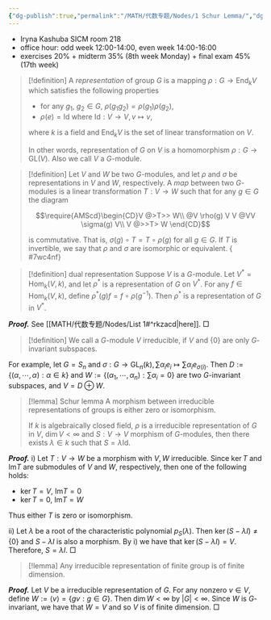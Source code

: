 ```yaml
---
{"dg-publish":true,"permalink":"/MATH/代数专题/Nodes/1 Schur Lemma/","dgPassFrontmatter":true}
---
```



- Iryna Kashuba SICM room 218
- office hour: odd week 12:00-14:00, even week 14:00-16:00
- exercises 20% + midterm 35% (8th week Monday) + final exam 45% (17th week)

> [!definition]
> A *representation* of group $G$ is a mapping $\rho:G\to\mathrm{End}_kV$ which satisfies the following properties
> - for any $g_1$, $g_2\in G$, $\rho(g_1g_2)=\rho(g_1)\rho(g_2)$,
> - $\rho(e)=\mathrm{Id}$ where $\mathrm{Id}:V\to V,v\mapsto v$,
> 
> where $k$ is a field and $\mathrm{End}_kV$ is the set of linear transformation on $V$. 
> 
> In other words, representation of $G$ on $V$ is a homomorphism $\rho:G\to\mathrm{GL}(V)$. Also we call $V$ a $G$-module. 

> [!definition]
> Let $V$ and $W$ be two $G$-modules, and let $\rho$ and $\sigma$ be representations in $V$ and $W$, respectively. A *map* between two $G$-modules is a linear transformation $T:V\to W$ such that for any $g\in G$ the diagram 
> 
> $$\require{AMScd}\begin{CD}V @>T>> W\\    @V \rho(g) V V @VV \sigma(g) V\\    V @>>T> W \end{CD}$$
> 
> is commutative. That is, $\sigma(g)\circ T=T\circ \rho(g)$ for all $g\in G$. If $T$ is invertible, we say that $\rho$ and $\sigma$ are isomorphic or equivalent.
{ #7wc4nf}


> [!definition] dual representation
> Suppose $V$ is a $G$-module. Let $V^*=\mathrm{Hom}_k(V,k)$, and let $\rho^*$ is a representation of $G$ on $V^*$. For any $f\in\mathrm{Hom}_k(V,k)$, define $\rho^*(g)f=f\circ\rho(g^{-1})$. Then $\rho^*$ is a representation of $G$ in $V^*$.

**_Proof._**
See [[MATH/代数专题/Nodes/List 1#^rkzacd\|here]].
□


> [!definition]
> We call a $G$-module $V$ irreducible, if $V$ and $\{0\}$ are only $G$-invariant subspaces.

For example, let $G=S_n$ and $\sigma:G\to\mathrm{GL}_n(k),\sum\alpha_ie_i\mapsto \sum\alpha_i e_{\sigma(i)}$. Then $D:=\{(\alpha,\cdots,\alpha):\alpha\in k\}$ and $W:=\{(\alpha_1,\cdots,\alpha_n):\sum\alpha_i=0\}$ are two $G$-invariant subspaces, and $V=D\oplus W$. 

> [!lemma] Schur lemma
> A morphism between irreducible representations of groups is either zero or isomorphism.
> 
> If $k$ is algebraically closed field, $\rho$ is a irreducible representation of $G$ in $V$, $\dim V<\infty$ and $S:V\to V$ morphism of $G$-modules, then there exists $\lambda\in k$ such that $S=\lambda\mathrm{Id}$. 

**_Proof._**
i) Let $T:V\to W$ be a morphism with $V,W$ irreducible. Since $\ker T$ and $\mathrm{Im}T$ are submodules of $V$ and $W$, respectively, then one of the following holds:
- $\ker T=V$, $\mathrm{Im}T=0$
- $\ker T=0$, $\mathrm{Im}T=W$

Thus either $T$ is zero or isomorphism.

ii) Let $\lambda$ be a root of the characteristic polynomial $p_S(\lambda)$. Then $\ker(S-\lambda I)\neq\{0\}$ and $S-\lambda I$ is also a morphism. By i) we have that $\ker(S-\lambda I)=V$. Therefore, $S=\lambda I$. 
□

> [!lemma]
> Any irreducible representation of finite group is of finite dimension.

**_Proof._**
Let $V$ be a irreducible representation of $G$. For any nonzero $v\in V$, define $W:=\left\langle v\right\rangle=\{gv:g\in G\}$. Then $\dim W<\infty$ by $|G|<\infty$. Since $W$ is $G$-invariant, we have that $W=V$ and so $V$ is of finite dimension.
□

